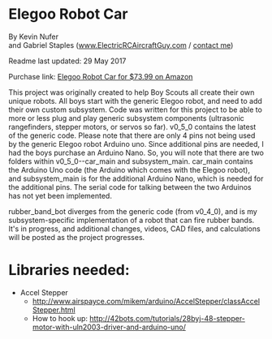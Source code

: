 # Elegoo Robot Car  

By Kevin Nufer  
and Gabriel Staples (www.ElectricRCAircraftGuy.com / [contact me](http://www.electricrcaircraftguy.com/2013/01/contact-me.html))

Readme last updated: 29 May 2017

Purchase link: [Elegoo Robot Car for $73.99 on Amazon](https://www.amazon.com/Elegoo-Ultrasonic-Bluetooth-Intelligent-Educational/dp/B01M2Z9ZTV/ref=as_li_ss_tl?s=aps&ie=UTF8&qid=1495592752&sr=1-1-catcorr&keywords=elegoo+robot+car&linkCode=ll1&tag=wwwel-20&linkId=e8867429e668b295e301b8e5722a127e)  

This project was originally created to help Boy Scouts all create their own unique robots. All boys start with the generic Elegoo robot, and need to add their own custom subsystem. Code was written for this project to be able to more or less plug and play generic subsystem components (ultrasonic rangefinders, stepper motors, or servos so far).  v0_5_0 contains the latest of the generic code. Please note that there are only 4 pins not being used by the generic Elegoo robot Arduino uno. Since additional pins are needed, I had the boys purchase an Arduino Nano. So, you will note that there are two folders within v0_5_0--car_main and subsystem_main. car_main contains the Arduino Uno code (the Arduino which comes with the Elegoo robot), and subsystem_main is for the additional Arduino Nano, which is needed for the additional pins. The serial code for talking between the two Arduinos has not yet been implemented.

rubber_band_bot diverges from the generic code (from v0_4_0), and is my subsystem-specific implementation of a robot that can fire rubber bands. It's in progress, and additional changes, videos, CAD files, and calculations will be posted as the project progresses.
  
# Libraries needed: 

 - Accel Stepper  
   - http://www.airspayce.com/mikem/arduino/AccelStepper/classAccelStepper.html  
   - How to hook up: http://42bots.com/tutorials/28byj-48-stepper-motor-with-uln2003-driver-and-arduino-uno/  